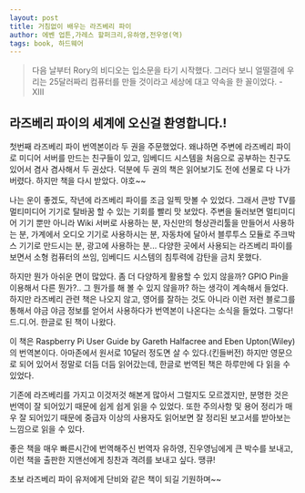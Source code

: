 ```yaml
---
layout: post
title: 거침없이 배우는 라즈베리 파이
author: 에벤 업튼,가레스 할퍼크리,유하영,전우영(역)
tags: book, 하드웨어
---
```


> 다음 날부터 Rory의 비디오는 입소문을 타기 시작했다. 그러다 보니 얼떨결에 우리는 25달러짜리 컴퓨터를 만들 것이라고 세상에 대고 약속을 한 꼴이었다. - XIII


## 라즈베리 파이의 세계에 오신걸 환영합니다.!

첫번째 라즈베리 파이 번역본이라 두 권을 주문했었다. 왜냐하면 주변에 라즈베리 파이로 미디어 서버를 만드는 친구들이 있고, 임베디드 시스템을 처음으로 공부하는 친구도 있어서 겸사 겸사해서 두 권샀다. 덕분에 두 권의 책은 읽어보기도 전에 선물로 다 나가버렸다. 하지만 책을 다시 받았다. 야호~~

나는 운이 좋겠도, 작년에 라즈베리 파이를 조금 일찍 맛볼 수 있었다. 그래서  큰방 TV를 멀티미디어 기기로 탈바꿈 할 수 있는 기회를 빨리 맛 보았다. 주변을 둘러보면 멀티미디어 기기 뿐만 아니라 Wiki 서버로 사용하는 분, 자신만의 형상관리툴을 만들어서 사용하는 분, 가계에서 오디오 기기로 사용하시는 분, 자동차에 달아서 블루투스 모듈로 주크박스 기기로 만드시는 분, 광고에 사용하는 분... 다양한 곳에서 사용되는 라즈베리 파이를 보면서 소형 컴퓨터의 쓰임, 임베디드 시스템의 침투력에 감탄을 금치 못했다.

하지만 뭔가 아쉬운 면이 많았다. 좀 더 다양하게 활용할 수 있지 않을까? GPIO Pin을 이용해서 다른 뭔가?.. 그 뭔가를 해 볼 수 있지 않을까? 하는 생각이 계속해서 들었다. 하지만 라즈베리 관련 책은 나오지 않고, 영어를 잘하는 것도 아니라 이런 저런 블로그를 통해서 야금 야금 정보를 얻어서 사용하다가 번역본이 나온다는 소식을 들었다. 그렇다! 드.디.어. 한글로 된 책이 나왔다. 

이 책은 Raspberry Pi User Guide by Gareth Halfacree and Eben Upton(Wiley)의 번역본이다. 아마존에서 원서로 10달러 정도면 살 수 있다.(킨들버전) 하지만 영문으로 되어 있어서 정말로 더듬 더듬 읽어갔는데, 한글로 번역된 책은 하루만에 다 읽을 수 있었다.

기존에 라즈베리를 가지고 이것저것 해본게 많아서 그럴지도 모르겠지만, 분명한 것은 번역이 잘 되어있기 때문에 쉽게 쉽게 읽을 수 있었다. 또한 주의사항 및 용어 정리가 매우 잘 되어있기 때문에 중급자 이상의 사용자도 읽어보면 잘 정리된 보고서를 받아보는 느낌으로 읽을 수 있다.

좋은 책을 매우 빠른시간에 번역해주신 번역자 유하영, 진우영님에게 큰 박수를 보내고, 이런 책을 출판한 지앤선에게 칭찬과 격려를 보내고 싶다. 땡큐!

초보 라즈베리 파이 유저에게 단비와 같은 책이 되길 기원하며~~